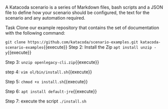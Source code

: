 A Katacoda scenario is a series of Markdown files, bash scripts and a JSON file to define how your scenario should be configured, the text for the scenario and any automation required.

Task
Clone our example repository that contains the set of documentation with the following command:

`git clone https://github.com/katacoda/scenario-examples.git katacoda-scenario-examples`{{execute}}
Step 2: Install the Zip
`apt install unzip -y`{{execute}}

Step 3: 
`unzip openlegacy-cli.zip`{{execute}}

step 4: 
`vim ol/bin/install.sh`{{execute}}

Step 5:
`chmod +x install.sh`{{execute}}

Step 6:
`apt install default-jre`{{execute}}

Step 7: execute the script 
`./install.sh` 


 

